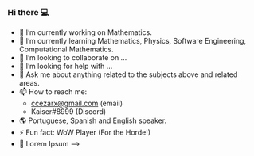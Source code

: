 ### Hi there         💻

- 🔭 I’m currently working on Mathematics.
- 🌱 I’m currently learning Mathematics, Physics, Software Engineering, Computational Mathematics.
- 👯 I’m looking to collaborate on ...
- 🤔 I’m looking for help with ...
- 💬 Ask me about anything related to the subjects above and related areas.
- 📫 How to reach me: 
  - ccezarx@gmail.com (email)
  - Kaiser#8999 (Discord)
- :earth_americas: Portuguese, Spanish and English speaker.                     
- ⚡ Fun fact: WoW Player (For the Horde!)
- :triangular_flag_on_post: Lorem Ipsum
-->
